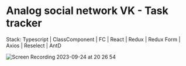 # Analog social network VK - Task tracker 

Stack: Typescript | ClassComponent | FC | React | Redux | Redux Form | Axios | Reselect | AntD

![Screen Recording 2023-09-24 at 20 26 54](https://github.com/ArtemYanchenko/social-network/assets/68869871/d5778e7f-95f2-4972-ac79-761de12f14b0)
